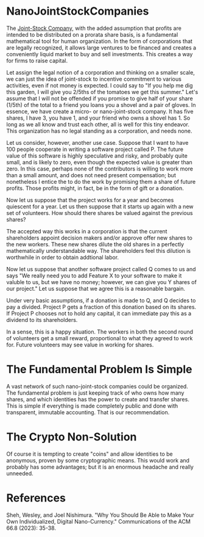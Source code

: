 # NanoJointStockCompanies

The [Joint-Stock Company](https://en.wikipedia.org/wiki/Joint-stock_company), with the added assumption that profits are intended to be distributed on a prorata share basis, 
is a fundamental mathematical tool for human organization. In the form of corporations that are legally recognized, it allows large ventures to be financed and 
creates a conveniently liquid market to buy and sell investments. This creates a way for firms to raise capital.

Let assign the legal notion of a corporation and thinking on a smaller scale, we can just the idea of joint-stock to incentive commitment to various activities,
even if not money is expected. I could say to "If you help me dig this garden, I will give you 2/5ths of the tomatoes we get this summer." Let's assume that
I will not be offended if you promise to give half of your share (1/5th) of the total to a friend you loans you a shovel and a pair of gloves. In essence,
we have create a micro- or nano-joint-stock company. It has five shares, I have 3, you have 1, and your friend who owns a shovel has 1. So long as we all know and trust each other, all is
well for this tiny endeavor. This organization has no legal standing as a corporation, and needs none.

Let us consider, however, another use case. Suppose that I want to have 100 people cooperate in writing a software project called P. 
The future value of this software is highly speculative and risky, and probably quite small, and is likely to zero,
even though the expected value is greater than zero. In this case, perhaps none of the contributors is willing to 
work more than a small amount, and does not need present compensation; but nonetheless I entice the to do the work
by promising them a share of future profits. Those profits might, in fact, be in the form of gift or a donation.

Now let us suppose that the project works for a year and becomes quiescent for a year. 
Let us then suppose that it starts up again with a new set of volunteers. How should there shares
be valued against the previous shares?

The accepted way this works in a corporation is that the current shareholders appoint decision makers and/or approve
offer new shares to the new workers. These new shares dilute the old shares in a perfectly mathematically understandable
way. The shareholders feel this dilution is worthwhile in order to obtain addtional labor.

Now let us suppose that another software project called Q comes to us and says "We really need you to add Feature X
to your software to make it valuble to us, but we have no money; however, we can give you Y shares of our project."
Let us suppose that we agree this is a reasonable bargain.

Under very basic assumptions, if a donation is made to Q, and Q decides to pay a divided. Project P gets a fraction 
of this donation based on its shares. If Project P chooses not to hold any capital, it can immediate pay this as a 
dividend to its shareholders.

In a sense, this is a happy situation. The workers in both the second round of volunteers get a small reward, proportional 
to what they agreed to work for. Future volunteers may see value in working for shares.

# The Fundamental Problem Is Simple

A vast network of such nano-joint-stock companies could be organized. The fundamental problem is just keeping track
of who owns how many shares, and which identities has the power to create and transfer shares.
This is simple if everything is made completely public and done with transparent, immutable accounting.
That is our recommendation.

# The Crypto Non-Solution

Of course it is tempting to create "coins" and allow identities to be anonymous, proven by some cryptographic means.
This would work and probably has some advantages; but it is an enormous headache and really unneeded.

# References

Sheh, Wesley, and Joel Nishimura. "Why You Should Be Able to Make Your Own Individualized, Digital Nano-Currency." Communications of the ACM 66.8 (2023): 35-38.




